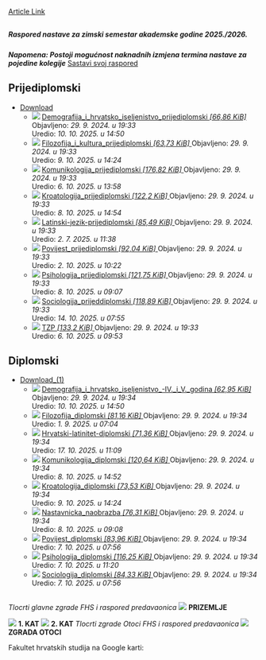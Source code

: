 [Article Link](https://www.fhs.hr/studenti/raspored_predavanja)

## 
##### **Raspored nastave za zimski semestar akademske godine 2025./2026.**
_**Napomena: Postoji mogućnost naknadnih izmjena termina nastave za pojedine kolegije**_
[Sastavi svoj raspored](https://www.fhs.hr/images/50042863/Sastavi%20svoj%20raspored.docx)
  

## Prijediplomski
  * [ Download ](https://www.fhs.hr/studenti/raspored_predavanja)
    * ![](https://www.fhs.hr/_themes339/hrstud2024/default/icons_file/pdf32.png)
[ Demografija_i_hrvatsko_iseljenistvo_prijediplomski _[66,86 KiB]_ ](https://www.fhs.hr/_download/repository/Download/Demografija_i_hrvatsko_iseljenistvo_preddiplomski.pdf)
Objavljeno: _29. 9. 2024. u 19:33_   
Uredio: _10. 10. 2025. u 14:50_
    * ![](https://www.fhs.hr/_themes339/hrstud2024/default/icons_file/pdf32.png)
[ Filozofija_i_kultura_prijediplomski _[63,73 KiB]_ ](https://www.fhs.hr/_download/repository/Download/Filozofija_i_kultura_preddiplomski.pdf)
Objavljeno: _29. 9. 2024. u 19:33_   
Uredio: _9. 10. 2025. u 14:24_
    * ![](https://www.fhs.hr/_themes339/hrstud2024/default/icons_file/pdf32.png)
[ Komunikologija_prijediplomski _[176,82 KiB]_ ](https://www.fhs.hr/_download/repository/Download/Komunikologija_preddiplomski.pdf)
Objavljeno: _29. 9. 2024. u 19:33_   
Uredio: _6. 10. 2025. u 13:58_
    * ![](https://www.fhs.hr/_themes339/hrstud2024/default/icons_file/pdf32.png)
[ Kroatologija_prijediplomski _[122,2 KiB]_ ](https://www.fhs.hr/_download/repository/Download/Kroatologija_preddiplomski.pdf)
Objavljeno: _29. 9. 2024. u 19:33_   
Uredio: _8. 10. 2025. u 14:54_
    * ![](https://www.fhs.hr/_themes339/hrstud2024/default/icons_file/pdf32.png)
[ Latinski-jezik-prijediplomski _[85,49 KiB]_ ](https://www.fhs.hr/_download/repository/Download/Latinski-jezik-prijediplomski.pdf)
Objavljeno: _29. 9. 2024. u 19:33_   
Uredio: _2. 7. 2025. u 11:38_
    * ![](https://www.fhs.hr/_themes339/hrstud2024/default/icons_file/pdf32.png)
[ Povijest_prijediplomski _[92,04 KiB]_ ](https://www.fhs.hr/_download/repository/Download/Povijest_preddiplomski.pdf)
Objavljeno: _29. 9. 2024. u 19:33_   
Uredio: _2. 10. 2025. u 10:22_
    * ![](https://www.fhs.hr/_themes339/hrstud2024/default/icons_file/pdf32.png)
[ Psihologija_prijediplomski _[121,75 KiB]_ ](https://www.fhs.hr/_download/repository/Download/Psihologija_preddiplomski.pdf)
Objavljeno: _29. 9. 2024. u 19:33_   
Uredio: _8. 10. 2025. u 09:07_
    * ![](https://www.fhs.hr/_themes339/hrstud2024/default/icons_file/pdf32.png)
[ Sociologija_prijeddiplomski _[118,89 KiB]_ ](https://www.fhs.hr/_download/repository/Download/Sociologija_predddiplomski.pdf)
Objavljeno: _29. 9. 2024. u 19:33_   
Uredio: _14. 10. 2025. u 07:55_
    * ![](https://www.fhs.hr/_themes339/hrstud2024/default/icons_file/pdf32.png)
[ TZP _[133,2 KiB]_ ](https://www.fhs.hr/_download/repository/Download/TZP.pdf)
Objavljeno: _29. 9. 2024. u 19:33_   
Uredio: _6. 10. 2025. u 09:53_


## Diplomski
  * [ Download_(1) ](https://www.fhs.hr/studenti/raspored_predavanja)
    * ![](https://www.fhs.hr/_themes339/hrstud2024/default/icons_file/pdf32.png)
[ Demografija_i_hrvatsko_iseljenistvo_-IV._i_V._godina _[62,95 KiB]_ ](https://www.fhs.hr/_download/repository/Download_%281%29/Demografija_i_hrvatsko_iseljenistvo_-IV._godina.pdf)
Objavljeno: _29. 9. 2024. u 19:34_   
Uredio: _10. 10. 2025. u 14:50_
    * ![](https://www.fhs.hr/_themes339/hrstud2024/default/icons_file/pdf32.png)
[ Filozofija_diplomski _[81,16 KiB]_ ](https://www.fhs.hr/_download/repository/Download_%281%29/Filozofija_diplomski.pdf)
Objavljeno: _29. 9. 2024. u 19:34_   
Uredio: _1. 9. 2025. u 07:04_
    * ![](https://www.fhs.hr/_themes339/hrstud2024/default/icons_file/pdf32.png)
[ Hrvatski-latinitet-diplomski _[71,36 KiB]_ ](https://www.fhs.hr/_download/repository/Download_%281%29/Hrvatski-latinitet-diplomski.pdf)
Objavljeno: _29. 9. 2024. u 19:34_   
Uredio: _17. 10. 2025. u 11:09_
    * ![](https://www.fhs.hr/_themes339/hrstud2024/default/icons_file/pdf32.png)
[ Komunikologija_diplomski _[120,64 KiB]_ ](https://www.fhs.hr/_download/repository/Download_%281%29/Komunikologija_diplomski.pdf)
Objavljeno: _29. 9. 2024. u 19:34_   
Uredio: _8. 10. 2025. u 14:52_
    * ![](https://www.fhs.hr/_themes339/hrstud2024/default/icons_file/pdf32.png)
[ Kroatologija_diplomski _[73,53 KiB]_ ](https://www.fhs.hr/_download/repository/Download_%281%29/Kroatologija_diplomski.pdf)
Objavljeno: _29. 9. 2024. u 19:34_   
Uredio: _9. 10. 2025. u 14:24_
    * ![](https://www.fhs.hr/_themes339/hrstud2024/default/icons_file/pdf32.png)
[ Nastavnicka_naobrazba _[76,31 KiB]_ ](https://www.fhs.hr/_download/repository/Download_%281%29/Nastavnicka_naobrazba.pdf)
Objavljeno: _29. 9. 2024. u 19:34_   
Uredio: _8. 10. 2025. u 09:08_
    * ![](https://www.fhs.hr/_themes339/hrstud2024/default/icons_file/pdf32.png)
[ Povijest_diplomski _[83,96 KiB]_ ](https://www.fhs.hr/_download/repository/Download_%281%29/Povijest_diplomski.pdf)
Objavljeno: _29. 9. 2024. u 19:34_   
Uredio: _7. 10. 2025. u 07:56_
    * ![](https://www.fhs.hr/_themes339/hrstud2024/default/icons_file/pdf32.png)
[ Psihologija_diplomski _[116,25 KiB]_ ](https://www.fhs.hr/_download/repository/Download_%281%29/Psihologija_diplomski.pdf)
Objavljeno: _29. 9. 2024. u 19:34_   
Uredio: _7. 10. 2025. u 11:20_
    * ![](https://www.fhs.hr/_themes339/hrstud2024/default/icons_file/pdf32.png)
[ Sociologija_diplomski _[84,33 KiB]_ ](https://www.fhs.hr/_download/repository/Download_%281%29/Sociologija_diplomski.pdf)
Objavljeno: _29. 9. 2024. u 19:34_   
Uredio: _7. 10. 2025. u 07:56_


## 
  
_Tlocrti glavne zgrade FHS i raspored predavaonica_
![](https://www.fhs.hr/images/50042863/Glavna_zgrada_objekt_63_priz%20\(2\).jpg) **PRIZEMLJE**
  

![](https://www.fhs.hr/images/50042863/Glavna_zgrada_objekt_63_1.kat%20\(3\).jpg) **1. KAT**
![](https://www.fhs.hr/images/50042863/Glavna_zgrada_objekt_63_2.kat%20\(2\).jpg) **2. KAT**
_Tlocrti zgrade Otoci FHS i raspored predavaonica_
![](https://www.fhs.hr/images/50042863/Screenshot_109.jpg) **ZGRADA OTOCI**
  
Fakultet hrvatskih studija na Google karti: 
  


